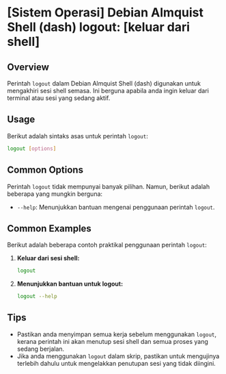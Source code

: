# [Sistem Operasi] Debian Almquist Shell (dash) logout: [keluar dari shell]

## Overview
Perintah `logout` dalam Debian Almquist Shell (dash) digunakan untuk mengakhiri sesi shell semasa. Ini berguna apabila anda ingin keluar dari terminal atau sesi yang sedang aktif.

## Usage
Berikut adalah sintaks asas untuk perintah `logout`:

```bash
logout [options]
```

## Common Options
Perintah `logout` tidak mempunyai banyak pilihan. Namun, berikut adalah beberapa yang mungkin berguna:

- `--help`: Menunjukkan bantuan mengenai penggunaan perintah `logout`.

## Common Examples
Berikut adalah beberapa contoh praktikal penggunaan perintah `logout`:

1. **Keluar dari sesi shell:**

   ```bash
   logout
   ```

2. **Menunjukkan bantuan untuk logout:**

   ```bash
   logout --help
   ```

## Tips
- Pastikan anda menyimpan semua kerja sebelum menggunakan `logout`, kerana perintah ini akan menutup sesi shell dan semua proses yang sedang berjalan.
- Jika anda menggunakan `logout` dalam skrip, pastikan untuk mengujinya terlebih dahulu untuk mengelakkan penutupan sesi yang tidak diingini.